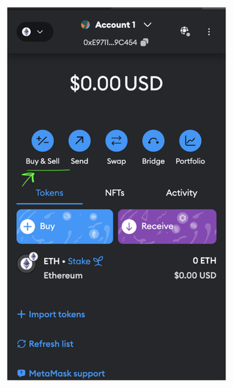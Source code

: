 #

![circle](https://raw.githubusercontent.com/Kodluyoruz/taskforce/main/build-on-circle/circle-getting-usdc-using-zkp2p/deneme.png)

